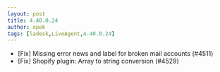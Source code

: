 ```yaml
---
layout: post
title: 4.40.0.24
author: opok
tags: [ladesk,LiveAgent,4.40.0.24]
---
```


- [Fix] Missing error news and label for broken mail accounts (#4511)
- [Fix] Shopify plugin: Array to string conversion (#4529)

